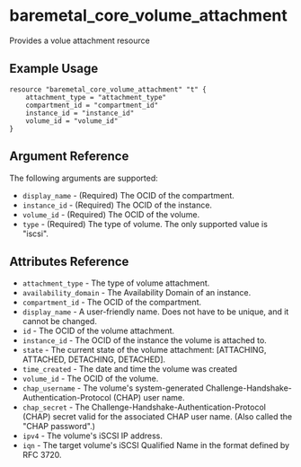 # baremetal\_core\_volume\_attachment

Provides a volue attachment resource

## Example Usage

```
resource "baremetal_core_volume_attachment" "t" {
    attachment_type = "attachment_type"
    compartment_id = "compartment_id"
    instance_id = "instance_id"
    volume_id = "volume_id"
}
```

## Argument Reference

The following arguments are supported:

* `display_name` - (Required) The OCID of the compartment.
* `instance_id` - (Required) The OCID of the instance.
* `volume_id` - (Required) The OCID of the volume.
* `type` - (Required) The type of volume. The only supported value is "iscsi".


## Attributes Reference
* `attachment_type` - The type of volume attachment.
* `availability_domain` - The Availability Domain of an instance.
* `compartment_id` - The OCID of the compartment.
* `display_name` - A user-friendly name. Does not have to be unique, and it cannot be changed.
* `id` - The OCID of the volume attachment.
* `instance_id` - The OCID of the instance the volume is attached to.
* `state` - The current state of the volume attachment: [ATTACHING, ATTACHED, DETACHING, DETACHED].
* `time_created` - The date and time the volume was created
* `volume_id` - The OCID of the volume.
* `chap_username` - The volume's system-generated Challenge-Handshake-Authentication-Protocol (CHAP) user name.
* `chap_secret` - The Challenge-Handshake-Authentication-Protocol (CHAP) secret valid for the associated CHAP user name. (Also called the "CHAP password".)
* `ipv4` - The volume's iSCSI IP address.
* `iqn` - The target volume's iSCSI Qualified Name in the format defined by RFC 3720.
